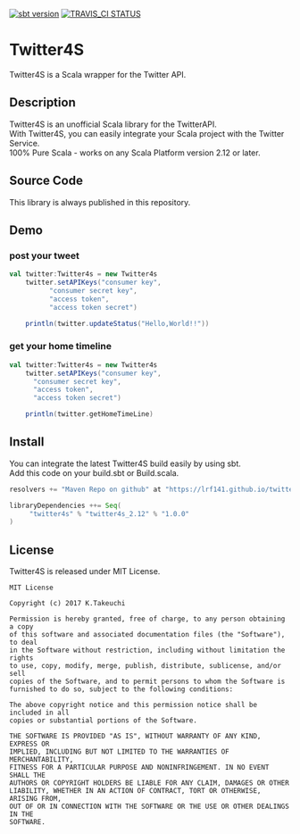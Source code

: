 [![sbt version](https://img.shields.io/badge/sbt-0.13.16-green.svg)](SBT)
[![TRAVIS_CI STATUS](https://travis-ci.org/lrf141/Twitter4S.svg?branch=master)](BUILD)
# Twitter4S
Twitter4S is a Scala wrapper for the Twitter API.

## Description

Twitter4S is an unofficial Scala library for the TwitterAPI.  
With Twitter4S, you can easily integrate your Scala project with the Twitter Service.  
100% Pure Scala - works on any Scala Platform version 2.12 or later.

## Source Code
This library is always published in this repository.

## Demo

### post your tweet

```scala:postYourTweet.scala
val twitter:Twitter4s = new Twitter4s
    twitter.setAPIKeys("consumer key",
          "consumer secret key",
          "access token",
          "access token secret")

    println(twitter.updateStatus("Hello,World!!"))
```


### get your home timeline

```scala:getHomeTimeLine.scala
val twitter:Twitter4s = new Twitter4s
    twitter.setAPIKeys("consumer key",
      "consumer secret key",
      "access token",
      "access token secret")

    println(twitter.getHomeTimeLine)
```

## Install

You can integrate the latest Twitter4S build easily by using sbt.  
Add this code on your build.sbt or Build.scala.

```scala:build.sbt
resolvers += "Maven Repo on github" at "https://lrf141.github.io/twitter4s/"

libraryDependencies ++= Seq(
     "twitter4s" % "twitter4s_2.12" % "1.0.0"
)

```

## License

Twitter4S is released under MIT License.

```License
MIT License

Copyright (c) 2017 K.Takeuchi

Permission is hereby granted, free of charge, to any person obtaining a copy
of this software and associated documentation files (the "Software"), to deal
in the Software without restriction, including without limitation the rights
to use, copy, modify, merge, publish, distribute, sublicense, and/or sell
copies of the Software, and to permit persons to whom the Software is
furnished to do so, subject to the following conditions:

The above copyright notice and this permission notice shall be included in all
copies or substantial portions of the Software.

THE SOFTWARE IS PROVIDED "AS IS", WITHOUT WARRANTY OF ANY KIND, EXPRESS OR
IMPLIED, INCLUDING BUT NOT LIMITED TO THE WARRANTIES OF MERCHANTABILITY,
FITNESS FOR A PARTICULAR PURPOSE AND NONINFRINGEMENT. IN NO EVENT SHALL THE
AUTHORS OR COPYRIGHT HOLDERS BE LIABLE FOR ANY CLAIM, DAMAGES OR OTHER
LIABILITY, WHETHER IN AN ACTION OF CONTRACT, TORT OR OTHERWISE, ARISING FROM,
OUT OF OR IN CONNECTION WITH THE SOFTWARE OR THE USE OR OTHER DEALINGS IN THE
SOFTWARE.

```

